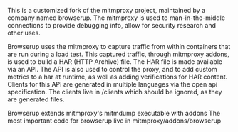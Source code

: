 This is a customized fork of the mitmproxy project, maintained by a company named browserup. The mitmproxy 
is used to man-in-the-middle connections to provide debugging info, allow for security research
and other uses.

Browserup uses the mitmproxy to capture traffic from within containers that are run during a load test.
This captured traffic, through mitmproxy addons, is used to build a HAR (HTTP Archive) file. The HAR
file is made available via an API.  The API is also used to control the proxy, and to add custom metrics
to a har at runtime, as well as adding verifications for HAR content. Clients for 
this API are generated in multiple languages via the open api specification.  The clients live in /clients
which should be ignored, as they are generated files.

Browserup extends mitmproxy's mitmdump executable with addons 
The most important code for browserup live in mitmproxy/addons/browserup
